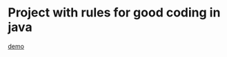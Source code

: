 # Project with rules for good coding in java
<a href="https://mateenkhan.github.io/JavaGoodCode">demo</a>
